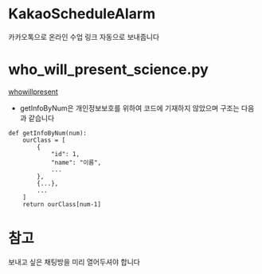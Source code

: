 # KakaoScheduleAlarm
카카오톡으로 온라인 수업 링크 자동으로 보내줍니다

# who_will_present_science.py
[whowillpresent](https://github.com/JominJun/whowillpresent)

* getInfoByNum은 개인정보보호를 위하여 코드에 기재하지 않았으며 구조는 다음과 같습니다<br>
<pre><code>def getInfoByNum(num):
    ourClass = [
        {
            "id": 1,
            "name": "이름",
            ...
        },
        {...},
        ...
    ]
    return ourClass[num-1]
</code></pre>

# 참고
보내고 싶은 채팅방을 미리 열어두셔야 합니다
